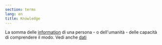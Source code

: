 ```yaml
---
section: terms
lang: en
title: Knowledge
---
```


La somma delle [information](/glossary/it/terms/information/) di una persona - o dell'umanità - delle capacità di comprendere il modo. Vedi anche [dati](/glossary/it/terms/data/)
